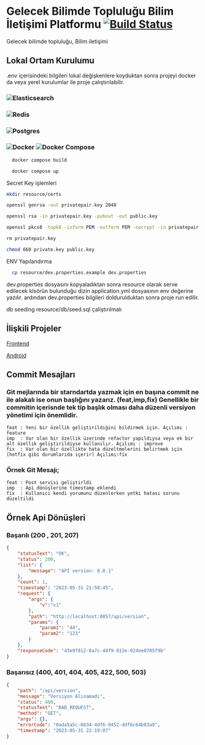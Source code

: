 # Gelecek Bilimde Topluluğu Bilim İletişimi Platformu [![Build Status](https://github.com/spring-projects/spring-petclinic/actions/workflows/maven-build.yml/badge.svg)](https://github.com/spring-projects/spring-petclinic/actions/workflows/maven-build.yml)

Gelecek bilimde topluluğu, Bilim iletişimi 

## Lokal Ortam Kurulumu

.env içerisindeki bilgileri lokal değişkenlere koyduktan sonra projeyi docker da veya yerel kurulumlar ile proje çalıştırılabilir.

###  ![Elasticsearch](https://img.shields.io/badge/Elasticsearch-=&nbsp;&nbsp;&nbsp;v8.1.0-green) 
###  ![Redis](https://img.shields.io/badge/Redis-=&nbsp;&nbsp;v6.2.7-green)
###  ![Postgres](https://img.shields.io/badge/Postgres-=&nbsp;&nbsp;v15.3-green)
###  ![Docker](https://img.shields.io/badge/Docker-=&nbsp;&nbsp;v20.10.22-green) ![Docker Compose](https://img.shields.io/badge/Docker&nbsp;Compose-=&nbsp;&nbsp;v2.15.1-green)

```bash
  docker compose build
```

```bash
  docker compose up
```


Secret Key işlemleri 
``` bash
mkdir resource/certs
```
``` bash
openssl genrsa -out privatepair.key 2048
```

``` bash
openssl rsa -in privatepair.key -pubout -out public.key
```

``` bash
openssl pkcs8 -topk8 -inform PEM -outform PEM -nocrypt -in privatepair.key -out private.key
```

``` bash
rm privatepair.key
```

``` bash
chmod 660 private.key public.key
```


ENV Yapılandırma

```bash
  cp resource/dev.properties.example dev.properties
```
dev.properties dosyasını kopyaladıktan sonra resource olarak serve edilecek klsörün bulunduğu dizin application.yml dosyasının env değerine yazılır.
ardından dev.properties bilgileri doldurulduktan sonra proje run edilir.

db seeding 
resource/db/seed.sql çaliştırılmalı


## İlişkili Projeler

[Frontend](https://github.com/gelecekbilimde/gelecek-bilimde-frontend)

[Android](https://github.com/gelecekbilimde/Android-Application)


## Commit Mesajları
### Git mejlarında bir starndartda yazmak için en başına commit ne ile alakalı ise onun başlığını yazarız. (feat,imp,fix) Genellikle bir commitin içerisnde tek tip başlık olması daha düzenli versiyon yönetimi için önemlidir.
```text
feat : Yeni bir özellik geliştirildiğini bildirmek için. Açılımı : feature 
imp  : Var olan bir özellik üzerinde refactor yapıldıysa veya ek bir alt özellik geliştirildiyse kullanılır. Açılımı : improve
fix  : Var olan bir özellikte hata düzeltmelerini belirtmek için (hotfix gibi durumlarıda içerir) Açılımı:fix
```

### Örnek Git Mesajı;
```text
feat : Post servisi geliştirldi
imp  : Api dönüşlerine timestamp eklendi
fix  : Kullanıcı kendi yorumunu düzenlerken yetki hatası sorunu düzeltildi
```

## Örnek Api Dönüşleri 
### Başarılı (200 , 201, 207)
``` json
{
    "statusText": "OK",
    "status": 200,
    "list": {
        "message": "API version: 0.0.1"
    },
    "count": 1,
    "timestamp": "2023-05-31 21:58:45",
    "request": {
        "args": {
            "v":"v1"
        },
        "path": "http://localhost:8057/api/version",
        "params": {
            "param1": "44",
            "param2": "123"
        }
    },
    "responseCode": "43e9f812-8a7c-49f9-812e-024ee0705f9b"
}
```
### Başarısız (400, 401, 404, 405, 422, 500, 503)
``` json
{
    "path": "/api/version",
    "message": "Versiyon Alınamadı",
    "status": 400,
    "statusText": "BAD_REQUEST",
    "method": "GET",
    "args": {},
    "errorCode": "0ada5a5c-6834-4df6-9452-ddf6c64b03a8",
    "timestamp": "2023-05-31 22:19:07"
}
```
